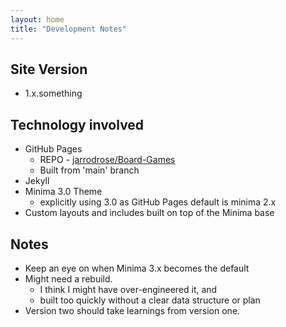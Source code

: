 ```yaml
---
layout: home
title: "Development Notes"
---
```


## Site Version
- 1.x.something

## Technology involved
- GitHub Pages
	- REPO - [jarrodrose/Board-Games](https://github.com/jarrodrose/Board-Games)
	- Built from 'main' branch
- Jekyll
- Minima 3.0 Theme
	- explicitly using 3.0 as GitHub Pages default is minima 2.x
- Custom layouts and includes built on top of the Minima base

## Notes
- Keep an eye on when Minima 3.x becomes the default
- Might need a rebuild.
	- I think I might have over-engineered it, and
	- built too quickly without a clear data structure or plan
- Version two should take learnings from version one.